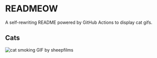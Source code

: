 # READMEOW

A self-rewriting README powered by GitHub Actions to display cat gifs.

## Cats

![cat smoking GIF by sheepfilms](https://media2.giphy.com/media/l0ExdMHUDKteztyfe/200.gif?cid=9acd02dat0j9d8tc6nm4eotq5jsc6f0254eeo7xhvn8es4xq&ep=v1_gifs_search&rid=200.gif&ct=g)
